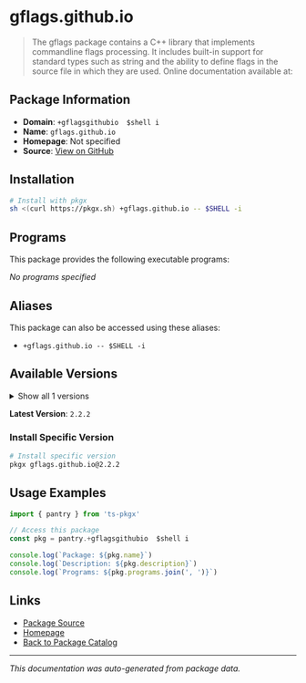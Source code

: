 # gflags.github.io

> The gflags package contains a C++ library that implements commandline flags processing. It includes built-in support for standard types such as string and the ability to define flags in the source file in which they are used. Online documentation available at:

## Package Information

- **Domain**: `+gflagsgithubio  $shell i`
- **Name**: `gflags.github.io`
- **Homepage**: Not specified
- **Source**: [View on GitHub](https://github.com/pkgxdev/pantry/tree/main/projects/gflags.github.io/package.yml)

## Installation

```bash
# Install with pkgx
sh <(curl https://pkgx.sh) +gflags.github.io -- $SHELL -i
```

## Programs

This package provides the following executable programs:

*No programs specified*

## Aliases

This package can also be accessed using these aliases:

- `+gflags.github.io -- $SHELL -i`

## Available Versions

<details>
<summary>Show all 1 versions</summary>

- `2.2.2`

</details>

**Latest Version**: `2.2.2`

### Install Specific Version

```bash
# Install specific version
pkgx gflags.github.io@2.2.2
```

## Usage Examples

```typescript
import { pantry } from 'ts-pkgx'

// Access this package
const pkg = pantry.+gflagsgithubio  $shell i

console.log(`Package: ${pkg.name}`)
console.log(`Description: ${pkg.description}`)
console.log(`Programs: ${pkg.programs.join(', ')}`)
```

## Links

- [Package Source](https://github.com/pkgxdev/pantry/tree/main/projects/gflags.github.io/package.yml)
- [Homepage](#)
- [Back to Package Catalog](../package-catalog.md)

---

*This documentation was auto-generated from package data.*
